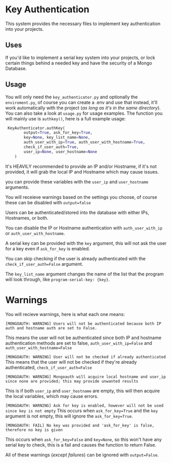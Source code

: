 # Key Authentication 
This system provides the necessary files to implement key authentication into your projects.

## Uses
If you'd like to implement a serial key system into your projects, or lock certain things behind a needed key and have the security of a Mongo Database.

## Usage
You will only need the `key_authenticator.py` and optionally the `enviroment.py`, of course you can create a .env and use that instead, it'll work automatically with the project (*as long as it's in the same directory*).
You can also take a look at `usage.py` for usage examples.
The function you will mainly use is `authkey()`, here is a full example usage:
```python
 KeyAuthenticator.authKey(
        output=True, ask_for_key=True,
        key=None, key_list_name=None,
        auth_user_with_ip=True, auth_user_with_hostname=True,
        check_if_user_auth=True,
        user_ip=None, user_hostname=None
    )
```
It's HEAVILY recommended to provide an IP and/or Hostname, if it's not provided, it will grab the local IP and Hostname which may cause issues.

you can provide these variables with the `user_ip` and `user_hostname` arguments.

You will receieve warnings based on the settings you choose, of course these can be disabled with `output=false`

Users can be authenticated/stored into the database with either IPs, Hostnames, or both.

You can disable the IP or Hostname authentication with `auth_user_with_ip` or `auth_user_with_hostname`.

A serial key can be provided with the `key` argument, this will not ask the user for a key even if `ask_for_key` is enabled.

You can skip checking if the user is already authenticated with the `check_if_user_auth=False` argument.

The `key_list_name` argument changes the name of the list that the program will look through, like `program-serial-key: {key}`.

# Warnings
You will recieve warnings, here is what each one means:

`[MONGOAUTH: WARNING] Users will not be authenticated because both IP auth and hostname auth are set to False.`

This means the user will not be authenticated since both IP and hostname authentication methods are set to false, `auth_user_with_ip=False` and `auth_user_with_hostname=False`

`[MONGOAUTH: WARNING] User will not be checked if already authenticated`
This means that the user will not be checked if they're already authenticated, `check_if_user_auth=False`

`[MONGOAUTH: WARNING] Mongoauth will acquire local hostname and user_ip since none are provided; this may provide unwanted results`

This is if both `user_ip` and `user_hostname` are empty, this will then acquire the local variables, which may cause errors.

`[MONGOAUTH: WARNING] Ask for key is enabled, however will not be used since key is not empty`
This occurs when `ask_for_key=True` and the `key` argument is not empty, this will ignore the `ask_for_key=True`.

`[MONGOAUTH: FAIL] No key was provided and 'ask_for_key' is false, therefore no key is given`

This occurs when `ask_for_key=False` and `key=None`, so this won't have any serial key to check, this is a fail and causes the function to return False.

All of these warnings (*except failures*) can be ignored with `output=False`.

